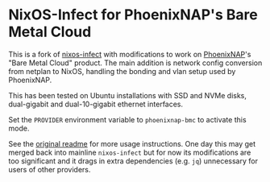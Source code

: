 # NixOS-Infect for PhoenixNAP's Bare Metal Cloud

This is a fork of [nixos-infect](https://github.com/elitak/nixos-infect) with
modifications to work on [PhoenixNAP](https://phoenixnap.com)'s "Bare Metal Cloud"
product. The main addition is network config conversion from netplan to NixOS, handling
the bonding and vlan setup used by PhoenixNAP.

This has been tested on Ubuntu installations with SSD and NVMe disks, dual-gigabit
and dual-10-gigabit ethernet interfaces.

Set the `PROVIDER` environment variable to `phoenixnap-bmc` to activate this mode.

See the [original readme](./README.orig.md) for more usage instructions. One day this may
get merged back into mainline `nixos-infect` but for now its modifications are too
significant and it drags in extra dependencies (e.g. `jq`) unnecessary for users of
other providers.
